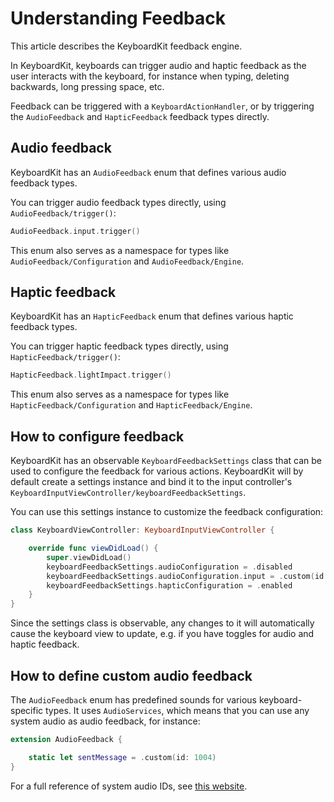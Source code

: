 # Understanding Feedback

This article describes the KeyboardKit feedback engine.

In KeyboardKit, keyboards can trigger audio and haptic feedback as the user interacts with the keyboard, for instance when typing, deleting backwards, long pressing space, etc. 

Feedback can be triggered with a ``KeyboardActionHandler``, or by triggering the ``AudioFeedback`` and ``HapticFeedback`` feedback types directly.



## Audio feedback

KeyboardKit has an ``AudioFeedback`` enum that defines various audio feedback types. 

You can trigger audio feedback types directly, using ``AudioFeedback/trigger()``:

```swift
AudioFeedback.input.trigger()
```

This enum also serves as a namespace for types like ``AudioFeedback/Configuration`` and ``AudioFeedback/Engine``.



## Haptic feedback

KeyboardKit has an ``HapticFeedback`` enum that defines various haptic feedback types. 

You can trigger haptic feedback types directly, using ``HapticFeedback/trigger()``:

```swift
HapticFeedback.lightImpact.trigger()
```

This enum also serves as a namespace for types like ``HapticFeedback/Configuration`` and ``HapticFeedback/Engine``.



## How to configure feedback

KeyboardKit has an observable ``KeyboardFeedbackSettings`` class that can be used to configure the feedback for various actions. KeyboardKit will by default create a settings instance and bind it to the input controller's ``KeyboardInputViewController/keyboardFeedbackSettings``. 

You can use this settings instance to customize the feedback configuration:

```swift
class KeyboardViewController: KeyboardInputViewController {

    override func viewDidLoad() {
        super.viewDidLoad()
        keyboardFeedbackSettings.audioConfiguration = .disabled
        keyboardFeedbackSettings.audioConfiguration.input = .custom(id: 1329)
        keyboardFeedbackSettings.hapticConfiguration = .enabled
    }
}
```

Since the settings class is observable, any changes to it will automatically cause the keyboard view to update, e.g. if you have toggles for audio and haptic feedback.



## How to define custom audio feedback

The ``AudioFeedback`` enum has predefined sounds for various keyboard-specific types. It uses `AudioServices`, which means that you can use any system audio as audio feedback, for instance:

```swift
extension AudioFeedback {

    static let sentMessage = .custom(id: 1004)
}
```

For a full reference of system audio IDs, see [this website](https://iphonedev.wiki/index.php/AudioServices).
